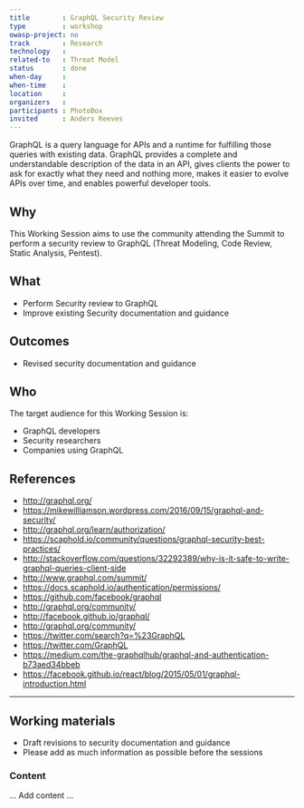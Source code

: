 ```yaml
---
title        : GraphQL Security Review
type         : workshop
owasp-project: no
track        : Research
technology   :
related-to   : Threat Model
status       : done
when-day     : 
when-time    : 
location     : 
organizers   :
participants : PhotoBox
invited      : Anders Reeves
---
```


GraphQL is a query language for APIs and a runtime for fulfilling those queries with existing data. GraphQL provides a complete and understandable description of the data in an API, gives clients the power to ask for exactly what they need and nothing more, makes it easier to evolve APIs over time, and enables powerful developer tools.

## Why

This Working Session aims to use the community attending the Summit to perform a security review to GraphQL (Threat Modeling, Code Review, Static Analysis, Pentest).

## What

 - Perform Security review to GraphQL
 - Improve existing Security documentation and guidance
 
## Outcomes

- Revised security documentation and guidance

## Who

The target audience for this Working Session is:

 - GraphQL developers
 - Security researchers
 - Companies using GraphQL

## References

 - http://graphql.org/
 - https://mikewilliamson.wordpress.com/2016/09/15/graphql-and-security/
 - http://graphql.org/learn/authorization/
 - https://scaphold.io/community/questions/graphql-security-best-practices/
 - http://stackoverflow.com/questions/32292389/why-is-it-safe-to-write-graphql-queries-client-side
 - http://www.graphql.com/summit/
 - https://docs.scaphold.io/authentication/permissions/
 - https://github.com/facebook/graphql
 - http://graphql.org/community/
 - http://facebook.github.io/graphql/
 - http://graphql.org/community/
 - https://twitter.com/search?q=%23GraphQL
 - https://twitter.com/GraphQL
 - https://medium.com/the-graphqlhub/graphql-and-authentication-b73aed34bbeb
 - https://facebook.github.io/react/blog/2015/05/01/graphql-introduction.html

--- 

## Working materials

- Draft revisions to security documentation and guidance
- Please add as much information as possible before the sessions

### Content

... Add content ...
